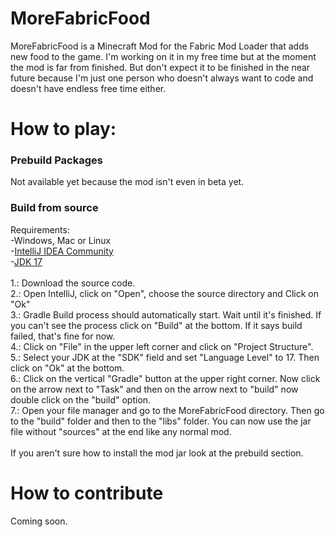<h1>MoreFabricFood</h1>
MoreFabricFood is a Minecraft Mod for the Fabric Mod Loader that adds new food to the game. I'm working on it in my free time but at the moment the mod is far from finished. But don't expect it to be finished in the near future because I'm just one person who doesn't always want to code and doesn't have endless free time either.

<h1>How to play:</h1>
<h3>Prebuild Packages</h3>
Not available yet because the mod isn't even in beta yet.
<h3>Build from source</h3>
Requirements: </br>
-Windows, Mac or Linux </br>
-<a href="https://www.jetbrains.com/de-de/idea/download/">IntelliJ IDEA Community</a> </br>
-<a href="https://adoptium.net/de/temurin/releases?version=17">JDK 17</a> </br> </br>
1.: Download the source code. </br>
2.: Open IntelliJ, click on "Open", choose the source directory and Click on "Ok" </br>
3.: Gradle Build process should automatically start. Wait until it's finished. If you can't see the process click on "Build" at the bottom. If it says build failed, that's fine for now. </br>
4.: Click on "File" in the upper left corner and click on "Project Structure". </br>
5.: Select your JDK at the "SDK" field and set "Language Level" to 17. Then click on "Ok" at the bottom. </br>
6.: Click on the vertical "Gradle" button at the upper right corner. Now click on the arrow next to "Task" and then on the arrow next to "build" now double click on the "build" option. </br>
7.: Open your file manager and go to the MoreFabricFood directory. Then go to the "build" folder and then to the "libs" folder. You can now use the jar file without "sources" at the end like any normal mod. </br> </br>
If you aren't sure how to install the mod jar look at the prebuild section.

<h1>How to contribute</h1>
Coming soon.
